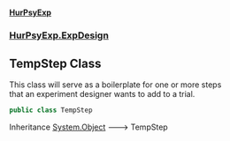 #### [HurPsyExp](index.md 'index')
### [HurPsyExp.ExpDesign](HurPsyExp.ExpDesign.md 'HurPsyExp.ExpDesign')

## TempStep Class

This class will serve as a boilerplate for one or more steps  
that an experiment designer wants to add to a trial.

```csharp
public class TempStep
```

Inheritance [System.Object](https://docs.microsoft.com/en-us/dotnet/api/System.Object 'System.Object') &#129106; TempStep